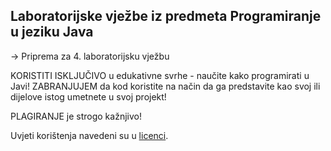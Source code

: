 ## Laboratorijske vježbe iz predmeta Programiranje u jeziku Java

-> Priprema za 4. laboratorijsku vježbu

KORISTITI ISKLJUČIVO u edukativne svrhe - naučite kako programirati u Javi!
ZABRANJUJEM da kod koristite na način da ga predstavite kao svoj ili dijelove istog umetnete u svoj projekt!

PLAGIRANJE je strogo kažnjivo!

Uvjeti korištenja navedeni su u [licenci](LICENSE).

